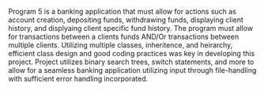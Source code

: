 Program 5 is a banking application that must allow for actions such as account creation, depositing funds, withdrawing funds, displaying client history, and displyaing client specific fund history. 
The program must allow for transactions between a clients funds AND/Or transactions between multiple clients.
Utilizing multiple classes, inheritence, and heirarchy, efficient class design and good coding practices was key in developing this project.
Project utilizes binary search trees, switch statements, and more to allow for a seamless banking application utilizing input through file-handling with sufficient error handling incorporated.  
